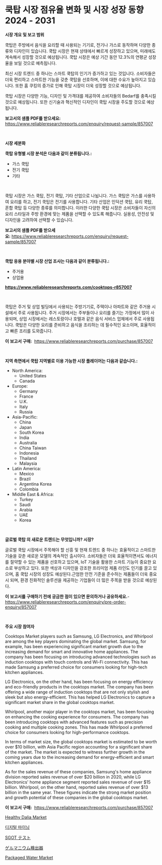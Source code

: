 <p><h1>쿡탑 시장 점유율 변화 및 시장 성장 동향 2024 - 2031</h1></p><p><strong>시장 개요 및 보고 범위</strong></p>
<p><p>쿡탑은 주방에서 음식을 요리할 때 사용되는 기기로, 전기나 가스로 동작하며 다양한 종류와 디자인이 있습니다. 쿡탑 시장은 현재 상태에서 빠르게 성장하고 있으며, 미래에도 계속해서 성장할 것으로 예상됩니다. 쿡탑 시장은 예상 기간 동안 12.3%의 연평균 성장율을 보일 것으로 예측됩니다.</p><p>최신 시장 트렌드 중 하나는 스마트 쿡탑의 인기가 증가하고 있는 것입니다. 소비자들은 더욱 편리하고 스마트한 기능을 갖춘 쿡탑을 선호하며, 이에 대한 수요가 높아지고 있습니다. 또한 홈 쿠킹의 증가로 인해 쿡탑 시장이 더욱 성장할 것으로 예상됩니다.</p><p>쿡탑 시장은 다양한 기능, 디자인 및 가격대를 제공하여 소비자들의 Bedarf를 충족시킬 것으로 예상됩니다. 또한 신기술과 혁신적인 디자인이 쿡탑 시장을 주도할 것으로 예상됩니다.</p></p>
<p><strong>보고서의 샘플 PDF를 받으세요:</strong> <a href="https://www.reliableresearchreports.com/enquiry/request-sample/857007">https://www.reliableresearchreports.com/enquiry/request-sample/857007</a></p>
<p>&nbsp;</p>
<p><strong>시장 세분화</strong></p>
<p><strong>쿡탑 유형별 시장 분석은 다음과 같이 분류됩니다.:</strong></p>
<p><ul><li>가스 쿡탑</li><li>전기 쿡탑</li><li>기타</li></ul></p>
<p>&nbsp;</p>
<p><p>쿡탑 시장은 가스 쿡탑, 전기 쿡탑, 기타 산업으로 나뉩니다. 가스 쿡탑은 가스를 사용하여 요리를 하고, 전기 쿡탑은 전기를 사용합니다. 기타 산업은 인덕션 쿡탑, 유리 쿡탑, 혼합 쿡탑 등 다양한 종류를 의미합니다. 이러한 다양한 쿡탑 시장은 소비자들이 자신의 요리 스타일과 주방 환경에 맞는 제품을 선택할 수 있도록 해줍니다. 실용성, 안전성 및 디자인을 고려하여 선택할 수 있습니다.</p></p>
<p><strong>보고서의 샘플 PDF를 받으세요:</strong>&nbsp;<a href="https://www.reliableresearchreports.com/enquiry/request-sample/857007">https://www.reliableresearchreports.com/enquiry/request-sample/857007</a></p>
<p>&nbsp;</p>
<p><strong> 쿡탑 응용 분야별 시장 산업 조사는 다음과 같이 분류됩니다.:</strong></p>
<p><ul><li>주거용</li><li>상업용</li></ul></p>
<p><strong><a href="https://www.reliableresearchreports.com/cooktops-r857007">https://www.reliableresearchreports.com/cooktops-r857007</a></strong></p>
<p>&nbsp;</p>
<p><p>쿡탑은 주거 및 상업 빌딩에서 사용되는 주방기기로, 주택이나 아파트와 같은 주거용 시설에서 주로 사용됩니다. 주거 시장에서는 주부들이나 요리를 즐기는 가정에서 많이 사용되며, 상업 시장에서는 레스토랑이나 호텔과 같은 음식 서비스 업체에서 주로 사용됩니다. 쿡탑은 다양한 요리를 준비하고 음식을 조리하는 데 필수적인 요소이며, 효율적이고 빠른 조리를 도와줍니다.</p></p>
<p><strong>이 보고서 구매:</strong>&nbsp; <a href="https://www.reliableresearchreports.com/purchase/857007">https://www.reliableresearchreports.com/purchase/857007</a></p>
<p>&nbsp;</p>
<p><strong>지역 측면에서 쿡탑 지역별로 이용 가능한 시장 플레이어는 다음과 같습니다.:</strong></p>
<p><ul>
    <li>
        North America:
        <ul>
            <li>United States</li>
            <li>Canada</li>
        </ul>
    </li>
    <li>
        Europe:
        <ul>
            <li>Germany</li>
            <li>France</li>
            <li>U.K.</li>
            <li>Italy</li>
            <li>Russia</li>
        </ul>
    </li>
    <li>
        Asia-Pacific:
        <ul>
            <li>China</li>
            <li>Japan</li>
            <li>South Korea</li>
            <li>India</li>
            <li>Australia</li>
            <li>China Taiwan</li>
            <li>Indonesia</li>
            <li>Thailand</li>
            <li>Malaysia</li>
        </ul>
    </li>
    <li>
        Latin America:
        <ul>
            <li>Mexico</li>
            <li>Brazil</li>
            <li>Argentina Korea</li>
            <li>Colombia</li>
        </ul>
    </li>
    <li>
        Middle East & Africa:
        <ul>
            <li>Turkey</li>
            <li>Saudi</li>
            <li>Arabia</li>
            <li>UAE</li>
            <li>Korea</li>
        </ul>
    </li>
    </ul></p>
<p>&nbsp;</p>
<p><strong>글로벌 쿡탑 의 새로운 트렌드는 무엇입니까? 시장?</strong></p>
<p><p>글로벌 쿡탑 시장에서 주목해야 할 신흥 및 현재 트렌드 중 하나는 효율적이고 스마트한 기술을 갖춘 새로운 모델의 계속적인 출시이다. 소비자들은 더욱 효율적이면서도 에너지를 절약할 수 있는 제품을 선호하고 있으며, IoT 기술을 활용한 스마트 기능이 중요한 요소로 부상하고 있다. 또한 색상과 디자인을 강조한 프리미엄 제품 라인도 인기를 끌고 있으며, 홈 쿡탑 시장의 성장도 예상된다.근엄한 안전 기준을 준수하는 제품들이 더욱 중요시 되며, 환경 친화적인 솔루션을 제공하는 기업들이 더 많은 주목을 받을 것으로 예상된다.</p></p>
<p><strong>이 보고서를 구매하기 전에 궁금한 점이 있으면 문의하거나 공유하세요.</strong>- <a href="https://www.reliableresearchreports.com/enquiry/pre-order-enquiry/857007">https://www.reliableresearchreports.com/enquiry/pre-order-enquiry/857007</a></p>
<p>&nbsp;</p>
<p><strong>주요 시장 참여자</strong></p>
<p><p>Cooktops Market players such as Samsung, LG Electronics, and Whirlpool are among the key players dominating the global market. Samsung, for example, has been experiencing significant market growth due to the increasing demand for smart and innovative home appliances. The company has been focusing on introducing advanced technologies such as induction cooktops with touch controls and Wi-Fi connectivity. This has made Samsung a preferred choice for consumers looking for high-tech kitchen appliances.</p><p>LG Electronics, on the other hand, has been focusing on energy efficiency and eco-friendly products in the cooktops market. The company has been offering a wide range of induction cooktops that are not only stylish and sleek but also energy-efficient. This has helped LG Electronics to capture a significant market share in the global cooktops market.</p><p>Whirlpool, another major player in the cooktops market, has been focusing on enhancing the cooking experience for consumers. The company has been introducing cooktops with advanced features such as precision cooking and multiple cooking zones. This has made Whirlpool a preferred choice for consumers looking for high-performance cooktops.</p><p>In terms of market size, the global cooktops market is estimated to be worth over $10 billion, with Asia Pacific region accounting for a significant share of the market. The market is expected to witness further growth in the coming years due to the increasing demand for energy-efficient and smart kitchen appliances.</p><p>As for the sales revenue of these companies, Samsung's home appliance division reported sales revenue of over $20 billion in 2020, while LG Electronics' home appliance segment reported sales revenue of over $15 billion. Whirlpool, on the other hand, reported sales revenue of over $13 billion in the same year. These figures indicate the strong market position and growth potential of these companies in the global cooktops market.</p></p>
<p><strong>이 보고서 구매:</strong>&nbsp;&nbsp;<a href="https://www.reliableresearchreports.com/purchase/857007">https://www.reliableresearchreports.com/purchase/857007</a></p>
<p><p><a href="https://github.com/GroverBarry/Market-Research-Report-List-4/blob/main/healthy-dalia-market.md">Healthy Dalia Market</a></p><p><a href="https://github.com/oajzkywllm460/Market-Research-Report-List-1/blob/main/186241216971.md">디지털 마이닝</a></p><p><a href="https://medium.com/@stephengrant2015/sgot%E3%83%86%E3%82%B9%E3%83%88%E3%81%AE%E5%B8%82%E5%A0%B4%E5%8B%95%E5%90%91%E3%81%A8%E5%B8%82%E5%A0%B4%E5%88%86%E6%9E%90%E3%81%AF-2024%E5%B9%B4%E3%81%8B%E3%82%892031%E5%B9%B4%E3%81%BE%E3%81%A7%E3%81%AE%E6%9C%9F%E9%96%93%E3%81%AB%E4%BA%88%E6%B8%AC%E3%81%95%E3%82%8C%E3%81%A6%E3%81%84%E3%81%BE%E3%81%99-616fbcb69dda">SGOT テスト</a></p><p><a href="https://medium.com/@freedayundt2023/2024%E5%B9%B4%E3%81%8B%E3%82%892031%E5%B9%B4%E3%81%AB%E4%BA%88%E6%B8%AC%E3%81%95%E3%82%8C%E3%82%8B%E3%82%B2%E3%83%AB%E3%83%9E%E3%83%8B%E3%82%A6%E3%83%A0%E6%A4%9C%E5%87%BA%E5%99%A8%E5%B8%82%E5%A0%B4%E3%81%AE%E5%88%86%E6%9E%90%E3%81%A8%E3%82%B5%E3%82%A4%E3%82%BA%E4%BA%88%E6%B8%AC-4cf8007a5a83">ゲルマニウム検出器</a></p><p><a href="https://github.com/lylyparadise/Market-Research-Report-List-2/blob/main/packaged-water-market.md">Packaged Water Market</a></p></p>
